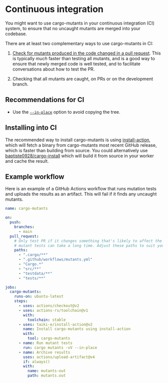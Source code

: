 # Continuous integration

You might want to use cargo-mutants in your continuous integration (CI) system, to ensure that no uncaught mutants are merged into your codebase.

There are at least two complementary ways to use cargo-mutants in CI:

1. [Check for mutants produced in the code changed in a pull request](pr-diff.md). This is typically _much_ faster than testing all mutants, and is a good way to ensure  that newly merged code is well tested, and to facilitate conversations about how to test the PR.

2. Checking that all mutants are caught, on PRs or on the development branch.

## Recommendations for CI

* Use the [`--in-place`](in-place.md) option to avoid copying the tree.

## Installing into CI

The recommended way to install cargo-mutants is using [install-action](https://github.com/taiki-e/install-action), which will fetch a binary from cargo-mutants most recent GitHub release, which is faster than building from source. You could alternatively use [baptiste0928/cargo-install](https://github.com/baptiste0928/cargo-install) which will build it from source in your worker and cache the result.

## Example workflow

Here is an example of a GitHub Actions workflow that runs mutation tests and uploads the results as an artifact. This will fail if it finds any uncaught mutants.

```yml
name: cargo-mutants

on:
  push:
    branches:
      - main
  pull_request:
    # Only test PR if it changes something that's likely to affect the results, because
    # mutant tests can take a long time. Adjust these paths to suit your project.
    paths:
      - ".cargo/**"
      - ".github/workflows/mutants.yml"
      - "Cargo.*"
      - "src/**"
      - "testdata/**"
      - "tests/**"

jobs:
  cargo-mutants:
    runs-on: ubuntu-latest
    steps:
      - uses: actions/checkout@v2
      - uses: actions-rs/toolchain@v1
        with:
          toolchain: stable
      - uses: taiki-e/install-action@v2
        name: Install cargo-mutants using install-action
        with:
          tool: cargo-mutants
      - name: Run mutant tests
        run: cargo mutants -vV --in-place
      - name: Archive results
        uses: actions/upload-artifact@v4
        if: always()
        with:
          name: mutants-out
          path: mutants.out
```

